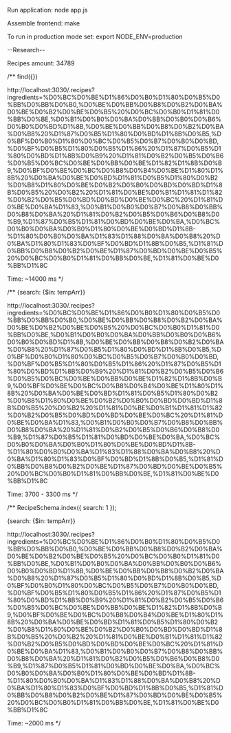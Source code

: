 Run application: node app.js

Assemble frontend: make

To run in production mode set: export NODE_ENV=production


--Research--

Recipes amount: 34789

/**
  find({})

  http://localhost:3030/.recipes?ingredients=%D0%BC%D0%BE%D1%86%D0%B0%D1%80%D0%B5%D0%BB%D0%BB%D0%B0,%D0%BE%D0%BB%D0%B8%D0%B2%D0%BA%D0%BE%D0%B2%D0%BE%D0%B5%20%D0%BC%D0%B0%D1%81%D0%BB%D0%BE,%D0%B1%D0%B0%D0%BA%D0%BB%D0%B0%D0%B6%D0%B0%D0%BD%D1%8B,%D0%BE%D0%BB%D0%B8%D0%B2%D0%BA%D0%B8%20%D1%87%D0%B5%D1%80%D0%BD%D1%8B%D0%B5,%D0%BF%D0%B0%D1%80%D0%BC%D0%B5%D0%B7%D0%B0%D0%BD,%D0%BF%D0%B5%D1%80%D0%B5%D1%86%20%D1%87%D0%B5%D1%80%D0%BD%D1%8B%D0%B9%20%D1%81%D0%B2%D0%B5%D0%B6%D0%B5%D0%BC%D0%BE%D0%BB%D0%BE%D1%82%D1%8B%D0%B9,%D0%BF%D0%BE%D0%BC%D0%B8%D0%B4%D0%BE%D1%80%D1%8B%20%D0%BA%D0%BE%D0%BD%D1%81%D0%B5%D1%80%D0%B2%D0%B8%D1%80%D0%BE%D0%B2%D0%B0%D0%BD%D0%BD%D1%8B%D0%B5%20%D0%B2%20%D1%81%D0%BE%D0%B1%D1%81%D1%82%D0%B2%D0%B5%D0%BD%D0%BD%D0%BE%D0%BC%20%D1%81%D0%BE%D0%BA%D1%83,%D0%B1%D0%B0%D0%B7%D0%B8%D0%BB%D0%B8%D0%BA%20%D1%81%D0%B2%D0%B5%D0%B6%D0%B8%D0%B9,%D1%87%D0%B5%D1%81%D0%BD%D0%BE%D0%BA,%D0%BC%D0%B0%D0%BA%D0%B0%D1%80%D0%BE%D0%BD%D1%8B-%D1%80%D0%B0%D0%BA%D1%83%D1%88%D0%BA%D0%B8%20%D0%BA%D1%80%D1%83%D0%BF%D0%BD%D1%8B%D0%B5,%D1%81%D0%BB%D0%B8%D0%B2%D0%BE%D1%87%D0%BD%D0%BE%D0%B5%20%D0%BC%D0%B0%D1%81%D0%BB%D0%BE,%D1%81%D0%BE%D0%BB%D1%8C

  Time: ~14000 ms
*/

/**
  {search: {$in: tempArr}}

  http://localhost:3030/.recipes?ingredients=%D0%BC%D0%BE%D1%86%D0%B0%D1%80%D0%B5%D0%BB%D0%BB%D0%B0,%D0%BE%D0%BB%D0%B8%D0%B2%D0%BA%D0%BE%D0%B2%D0%BE%D0%B5%20%D0%BC%D0%B0%D1%81%D0%BB%D0%BE,%D0%B1%D0%B0%D0%BA%D0%BB%D0%B0%D0%B6%D0%B0%D0%BD%D1%8B,%D0%BE%D0%BB%D0%B8%D0%B2%D0%BA%D0%B8%20%D1%87%D0%B5%D1%80%D0%BD%D1%8B%D0%B5,%D0%BF%D0%B0%D1%80%D0%BC%D0%B5%D0%B7%D0%B0%D0%BD,%D0%BF%D0%B5%D1%80%D0%B5%D1%86%20%D1%87%D0%B5%D1%80%D0%BD%D1%8B%D0%B9%20%D1%81%D0%B2%D0%B5%D0%B6%D0%B5%D0%BC%D0%BE%D0%BB%D0%BE%D1%82%D1%8B%D0%B9,%D0%BF%D0%BE%D0%BC%D0%B8%D0%B4%D0%BE%D1%80%D1%8B%20%D0%BA%D0%BE%D0%BD%D1%81%D0%B5%D1%80%D0%B2%D0%B8%D1%80%D0%BE%D0%B2%D0%B0%D0%BD%D0%BD%D1%8B%D0%B5%20%D0%B2%20%D1%81%D0%BE%D0%B1%D1%81%D1%82%D0%B2%D0%B5%D0%BD%D0%BD%D0%BE%D0%BC%20%D1%81%D0%BE%D0%BA%D1%83,%D0%B1%D0%B0%D0%B7%D0%B8%D0%BB%D0%B8%D0%BA%20%D1%81%D0%B2%D0%B5%D0%B6%D0%B8%D0%B9,%D1%87%D0%B5%D1%81%D0%BD%D0%BE%D0%BA,%D0%BC%D0%B0%D0%BA%D0%B0%D1%80%D0%BE%D0%BD%D1%8B-%D1%80%D0%B0%D0%BA%D1%83%D1%88%D0%BA%D0%B8%20%D0%BA%D1%80%D1%83%D0%BF%D0%BD%D1%8B%D0%B5,%D1%81%D0%BB%D0%B8%D0%B2%D0%BE%D1%87%D0%BD%D0%BE%D0%B5%20%D0%BC%D0%B0%D1%81%D0%BB%D0%BE,%D1%81%D0%BE%D0%BB%D1%8C

  Time: 3700 - 3300 ms
*/

/**
  RecipeSchema.index({ search: 1 });

  {search: {$in: tempArr}}

  http://localhost:3030/.recipes?ingredients=%D0%BC%D0%BE%D1%86%D0%B0%D1%80%D0%B5%D0%BB%D0%BB%D0%B0,%D0%BE%D0%BB%D0%B8%D0%B2%D0%BA%D0%BE%D0%B2%D0%BE%D0%B5%20%D0%BC%D0%B0%D1%81%D0%BB%D0%BE,%D0%B1%D0%B0%D0%BA%D0%BB%D0%B0%D0%B6%D0%B0%D0%BD%D1%8B,%D0%BE%D0%BB%D0%B8%D0%B2%D0%BA%D0%B8%20%D1%87%D0%B5%D1%80%D0%BD%D1%8B%D0%B5,%D0%BF%D0%B0%D1%80%D0%BC%D0%B5%D0%B7%D0%B0%D0%BD,%D0%BF%D0%B5%D1%80%D0%B5%D1%86%20%D1%87%D0%B5%D1%80%D0%BD%D1%8B%D0%B9%20%D1%81%D0%B2%D0%B5%D0%B6%D0%B5%D0%BC%D0%BE%D0%BB%D0%BE%D1%82%D1%8B%D0%B9,%D0%BF%D0%BE%D0%BC%D0%B8%D0%B4%D0%BE%D1%80%D1%8B%20%D0%BA%D0%BE%D0%BD%D1%81%D0%B5%D1%80%D0%B2%D0%B8%D1%80%D0%BE%D0%B2%D0%B0%D0%BD%D0%BD%D1%8B%D0%B5%20%D0%B2%20%D1%81%D0%BE%D0%B1%D1%81%D1%82%D0%B2%D0%B5%D0%BD%D0%BD%D0%BE%D0%BC%20%D1%81%D0%BE%D0%BA%D1%83,%D0%B1%D0%B0%D0%B7%D0%B8%D0%BB%D0%B8%D0%BA%20%D1%81%D0%B2%D0%B5%D0%B6%D0%B8%D0%B9,%D1%87%D0%B5%D1%81%D0%BD%D0%BE%D0%BA,%D0%BC%D0%B0%D0%BA%D0%B0%D1%80%D0%BE%D0%BD%D1%8B-%D1%80%D0%B0%D0%BA%D1%83%D1%88%D0%BA%D0%B8%20%D0%BA%D1%80%D1%83%D0%BF%D0%BD%D1%8B%D0%B5,%D1%81%D0%BB%D0%B8%D0%B2%D0%BE%D1%87%D0%BD%D0%BE%D0%B5%20%D0%BC%D0%B0%D1%81%D0%BB%D0%BE,%D1%81%D0%BE%D0%BB%D1%8C

  Time: ~2000 ms
*/



